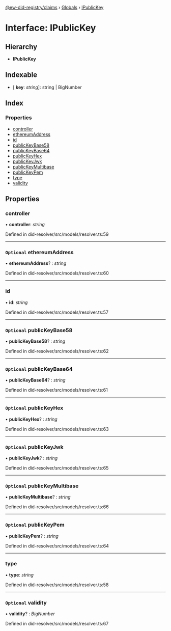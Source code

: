 [@ew-did-registry/claims](../README.md) › [Globals](../globals.md) › [IPublicKey](ipublickey.md)

# Interface: IPublicKey

## Hierarchy

* **IPublicKey**

## Indexable

* \[ **key**: *string*\]: string | BigNumber

## Index

### Properties

* [controller](ipublickey.md#controller)
* [ethereumAddress](ipublickey.md#optional-ethereumaddress)
* [id](ipublickey.md#id)
* [publicKeyBase58](ipublickey.md#optional-publickeybase58)
* [publicKeyBase64](ipublickey.md#optional-publickeybase64)
* [publicKeyHex](ipublickey.md#optional-publickeyhex)
* [publicKeyJwk](ipublickey.md#optional-publickeyjwk)
* [publicKeyMultibase](ipublickey.md#optional-publickeymultibase)
* [publicKeyPem](ipublickey.md#optional-publickeypem)
* [type](ipublickey.md#type)
* [validity](ipublickey.md#optional-validity)

## Properties

###  controller

• **controller**: *string*

Defined in did-resolver/src/models/resolver.ts:59

___

### `Optional` ethereumAddress

• **ethereumAddress**? : *string*

Defined in did-resolver/src/models/resolver.ts:60

___

###  id

• **id**: *string*

Defined in did-resolver/src/models/resolver.ts:57

___

### `Optional` publicKeyBase58

• **publicKeyBase58**? : *string*

Defined in did-resolver/src/models/resolver.ts:62

___

### `Optional` publicKeyBase64

• **publicKeyBase64**? : *string*

Defined in did-resolver/src/models/resolver.ts:61

___

### `Optional` publicKeyHex

• **publicKeyHex**? : *string*

Defined in did-resolver/src/models/resolver.ts:63

___

### `Optional` publicKeyJwk

• **publicKeyJwk**? : *string*

Defined in did-resolver/src/models/resolver.ts:65

___

### `Optional` publicKeyMultibase

• **publicKeyMultibase**? : *string*

Defined in did-resolver/src/models/resolver.ts:66

___

### `Optional` publicKeyPem

• **publicKeyPem**? : *string*

Defined in did-resolver/src/models/resolver.ts:64

___

###  type

• **type**: *string*

Defined in did-resolver/src/models/resolver.ts:58

___

### `Optional` validity

• **validity**? : *BigNumber*

Defined in did-resolver/src/models/resolver.ts:67
